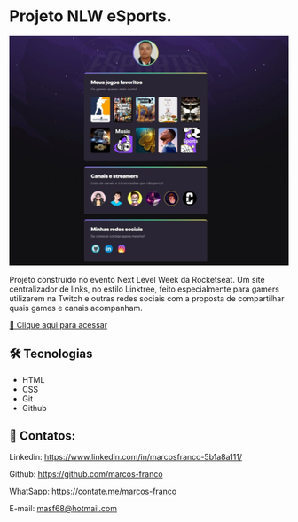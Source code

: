 # Projeto NLW eSports.

![preview](./preview2.jpeg)

Projeto construído no evento Next Level Week da Rocketseat. 
Um site centralizador de links, no estilo Linktree, feito especialmente para gamers 
utilizarem na Twitch e outras redes sociais com a proposta de compartilhar quais games e canais acompanham.

[🔗 Clique aqui para acessar](https://marcos-franco.github.io/Nlw-Esports/Nlw-Esports/)


## 🛠 Tecnologias

- HTML
- CSS
- Git
- Github

## 💛 Contatos:

Linkedin: https://www.linkedin.com/in/marcosfranco-5b1a8a111/

Github: https://github.com/marcos-franco

WhatSapp: https://contate.me/marcos-franco

E-mail: masf68@hotmail.com
